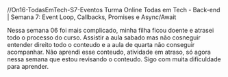 //On16-TodasEmTech-S7-Eventos
Turma Online Todas em Tech - Back-end | Semana 7: Event Loop, Callbacks, Promises e Async/Await
 
 Nessa semana 06 foi mais complicado, minha filha ficou doente e atrasei todo o processo do curso. Assistir a aula sabado mas não cosneguir entender direito todo o conteudo e a aula de quarta não conseguir acompanhar. Não aprendi esse conteudo, atividade em atraso, só agora nessa semana que estou revisando o conteudo. Sigo com muita dificuldade para aprender. 
